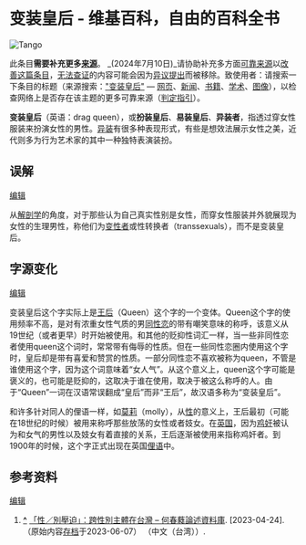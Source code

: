 # 变装皇后 - 维基百科，自由的百科全书

![Tango](//upload.wikimedia.org/wikipedia/commons/thumb/4/4e/Tango-nosources.svg/45px-Tango-nosources.svg.png)

此条目**需要补充更多[来源](https://zh.wikipedia.org/wiki/Wikipedia:%E5%88%97%E6%98%8E%E6%9D%A5%E6%BA%90)**。 _(2024年7月10日)_请协助补充多方面[可靠来源](https://zh.wikipedia.org/wiki/Wikipedia:%E5%8F%AF%E9%9D%A0%E6%9D%A5%E6%BA%90)以[改善这篇条目](https://zh.wikipedia.org/w/index.php?title=%E8%AE%8A%E8%A3%9D%E7%9A%87%E5%90%8E&action=edit)，[无法查证](https://zh.wikipedia.org/wiki/Wikipedia:%E5%8F%AF%E4%BE%9B%E6%9F%A5%E8%AF%81)的内容可能会因为[异议提出](https://zh.wikipedia.org/wiki/Template:Fact)而被移除。致使用者：请搜索一下条目的标题（来源搜索：["变装皇后"](https://www.google.com/search?&as_eq=wikipedia&q=%22%E8%AE%8A%E8%A3%9D%E7%9A%87%E5%90%8E%22) — [网页](https://www.google.com/search?q=%22%E8%AE%8A%E8%A3%9D%E7%9A%87%E5%90%8E%22)、[新闻](https://www.google.com/search?tbm=nws&q=&as_src=-newswire+-wire+-presswire+-PR+-press+-release+-wikipedia&q=%22%E8%AE%8A%E8%A3%9D%E7%9A%87%E5%90%8E%22)、[书籍](https://books.google.com/books?&as_brr=0&as_pub=-icon&q=%22%E8%AE%8A%E8%A3%9D%E7%9A%87%E5%90%8E%22)、[学术](https://scholar.google.com/scholar?&q=%22%E8%AE%8A%E8%A3%9D%E7%9A%87%E5%90%8E%22)、[图像](https://www.google.com/search?tbm=isch&safe=off&q=%22%E8%AE%8A%E8%A3%9D%E7%9A%87%E5%90%8E%22)），以检查网络上是否存在该主题的更多可靠来源（[判定指引](https://zh.wikipedia.org/wiki/Wikipedia:%E5%8F%AF%E9%9D%A0%E6%9D%A5%E6%BA%90)）。

**变装皇后**（英语：drag queen），或**扮装皇后**、**易装皇后**、**异装者**，指透过穿女性服装来扮演女性的男性。[异装](https://zh.wikipedia.org/wiki/%E7%95%B0%E6%80%A7%E8%A3%9D%E6%89%AE)有很多种表现形式，有些是想效法展示女性之美，近代则多为行为艺术家的其中一种独特表演装扮。

## 误解

[编辑](https://zh.wikipedia.org/w/index.php?title=%E8%AE%8A%E8%A3%9D%E7%9A%87%E5%90%8E&action=edit&section=1)

从[解剖学](https://zh.wikipedia.org/wiki/%E8%A7%A3%E5%89%96%E5%AD%A6)的角度，对于那些认为自己真实性别是女性，而穿女性服装并外貌展现为女性的生理男性，称他们为[变性者](https://zh.wikipedia.org/wiki/%E8%AE%8A%E6%80%A7%E8%80%85)或性转换者（transsexuals），而不是变装皇后。

## 字源变化

[编辑](https://zh.wikipedia.org/w/index.php?title=%E8%AE%8A%E8%A3%9D%E7%9A%87%E5%90%8E&action=edit&section=2)

变装皇后这个字实际上是[王后](https://zh.wikipedia.org/wiki/%E7%8E%8B%E5%90%8E)（Queen）这个字的一个变体。Queen这个字的使用频率不高，是对有浓重女性气质的男[同性恋](https://zh.wikipedia.org/wiki/%E5%90%8C%E6%80%A7%E6%81%8B)的带有嘲笑意味的称呼，该意义从19世纪（或者更早）时开始被使用。和其他的贬抑性词汇一样，当一些非同性恋者使用queen这个词时，常常带有侮辱的性质。但在一些同性恋圈内使用这个字时，皇后却是带有喜爱和赞赏的性质。一部分同性恋不喜欢被称为queen，不管是谁使用这个字，因为这个词意味着“女人气”。从这个意义上，queen这个字可能是褒义的，也可能是贬抑的，这取决于谁在使用，取决于被这么称呼的人。由于“Queen”一词在汉语常误翻成“皇后”而非“王后”，故汉语多称为“变装皇后”。

和许多针对同人的俚语一样，如[莫莉](https://zh.wikipedia.org/wiki/%E8%8E%AB%E8%8E%89)（molly），从[性](https://zh.wikipedia.org/wiki/%E6%80%A7%E5%88%A5_%28%E6%96%87%E5%8C%96%29)的意义上，王后最初（可能在18世纪的时候）被用来称呼那些放荡的女性或者妓女。在[英国](https://zh.wikipedia.org/wiki/%E8%8B%B1%E5%9B%BD)，因为[鸡奸](https://zh.wikipedia.org/wiki/%E9%B8%A1%E5%A5%B8)被认为和女气的男性以及妓女有着直接的关系，王后逐渐被使用来指称鸡奸者。到1900年的时候，这个字正式出现在英国[俚语](https://zh.wikipedia.org/wiki/%E4%BF%9D%E8%B1%A1)中。

## 参考资料

[编辑](https://zh.wikipedia.org/w/index.php?title=%E8%AE%8A%E8%A3%9D%E7%9A%87%E5%90%8E&action=edit&section=3)

1. **[^](#cite_ref-1 "跳转")** [「性／別壓迫」：跨性別主體在台灣 – 何春蕤論述資料庫](https://sex.ncu.edu.tw/jo_article/2002/11/%e3%80%8c%e6%80%a7%ef%bc%8f%e5%88%a5%e5%a3%93%e8%bf%ab%e3%80%8d%ef%bc%9a%e8%b7%a8%E6%80%a7%E5%88%a5%E4%b8%bb%E9%ab%94%e5%9c%a8%e5%8f%b0%e7%81%a3/). \[2023-04-24\]. （原始内容[存档](https://web.archive.org/web/20230607213219/https://sex.ncu.edu.tw/jo_article/2002/11/%E3%80%8C%E6%80%A7%EF%BC%8F%E5%88%A5%E5%A3%93%E8%BF%AB%E3%80%8D%EF%BC%9A%E8%B7%A8%E6%80%A7%E5%88%A5%E4%B8%BB%E9%AB%94%E5%9C%A8%E5%8F%B0%E7%81%A3/)于2023-06-07） （中文（台湾））.
<!-- tcd_original_link https://zh.wikipedia.org/zh-hans/%E8%AE%8A%E8%A3%9D%E7%9A%87%E5%90%8E -->
